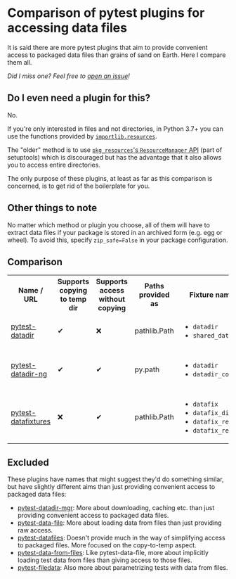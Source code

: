 # Comparison of pytest plugins for accessing data files

It is said there are more pytest plugins that aim to provide convenient access
to packaged data files than grains of sand on Earth. Here I compare them all.

*Did I miss one? Feel free to
[open an issue](https://github.com/smheidrich/comparison-of-pytest-data-file-access-plugins/issues/new)!*

## Do I even need a plugin for this?

No.

If you're only interested in files and not directories, in Python 3.7+ you
can use the functions provided by
[`importlib.resources`](https://docs.python.org/3/library/importlib.html#module-importlib.resources).

The "older" method is to use
[`pkg_resources`'s `ResourceManager`
API](https://setuptools.pypa.io/en/latest/pkg_resources.html#resourcemanager-api)
(part of setuptools) which is discouraged but has the advantage that it also
allows you to access entire directories.

The only purpose of these plugins, at least as far as this comparison is
concerned, is to get rid of the boilerplate for you.

## Other things to note

No matter which method or plugin you choose, all of them will have to extract
data files if your package is stored in an archived form (e.g. egg or wheel).
To avoid this, specify `zip_safe=False` in your package configuration.

## Comparison

<table>
  <tr>
    <th>Name / URL</th>
    <th>Supports copying to temp dir</th>
    <th>Supports access without copying</th>
    <th>Paths provided as</th>
    <th>Fixture names</th>
    <th>Folder names</th>
  </tr>
  <tr>
    <td>
      <a href="https://pypi.org/project/pytest-datadir/">
        pytest-datadir
      </a>
    </td>
    <td>
      ✔
    </td>
    <td>
      ❌
    </td>
    <td>
      pathlib.Path
    </td>
    <td>
      <ul>
        <li><code>datadir</code></li>
        <li><code>shared_datadir</code></li>
      </ul>
    </td>
    <td>
      <ul>
        <li><code>data</code></li>
        <li><code>test_TEST_NAME</code></li>
      </ul>
    </td>
  </tr>
  <tr>
    <td>
      <a href="https://pypi.org/project/pytest-datadir-ng/">
        pytest-datadir-ng
      </a>
    </td>
    <td>
      ✔
    </td>
    <td>
      ✔
    </td>
    <td>
      py.path
    </td>
    <td>
      <ul>
        <li><code>datadir</code></li>
        <li><code>datadir_copy</code></li>
      </ul>
    </td>
    <td>
      <ul>
        <li><code>data</code></li>
        <li><code>data/test_TEST_NAME</code></li>
        <li><code>test_TEST_NAME</code></li>
      </ul>
    </td>
  </tr>
  <tr>
    <td>
      <a href="https://pypi.org/project/pytest-datafixtures/">
        pytest-datafixtures
      </a>
    </td>
    <td>
      ❌
    </td>
    <td>
      ✔
    </td>
    <td>
      pathlib.Path
    </td>
    <td>
      <ul>
        <li><code>datafix</code></li>
        <li><code>datafix_dir</code></li>
        <li><code>datafix_read</code></li>
        <li><code>datafix_readbin</code></li>
      </ul>
    </td>
    <td>
      <ul>
        <li><code>datafixtures</code></li>
        <li><code>**/datafixtures</code></li>
      </ul>
    </td>
  </tr>
</table>


## Excluded

These plugins have names that might suggest they'd do something similar, but
have slightly different aims than just providing convenient access to packaged
data files:

- [pytest-datadir-mgr](https://pypi.org/project/pytest-datadir-mgr/):
  More about downloading, caching etc. than just providing convenient access to
  packaged data files.
- [pytest-data-file](https://pypi.org/project/pytest-data-file/):
  More about loading data from files than just providing raw access.
- [pytest-datafiles](https://pypi.org/project/pytest-datafiles/):
  Doesn't provide much in the way of simplifying access to packaged files. More
  focused on the copy-to-temp aspect.
- [pytest-data-from-files](https://pypi.org/project/pytest-data-from-files/):
  Like pytest-data-file, more about implicitly loading test data from files
  than giving access to those files.
- [pytest-filedata](https://pypi.org/project/pytest-filedata/):
  Also more about parametrizing tests with data from files.

